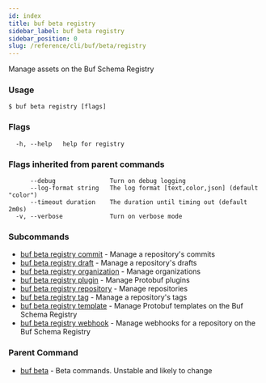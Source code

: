 ```yaml
---
id: index
title: buf beta registry
sidebar_label: buf beta registry
sidebar_position: 0
slug: /reference/cli/buf/beta/registry
---
```

Manage assets on the Buf Schema Registry

### Usage
```terminal
$ buf beta registry [flags]
```

### Flags

```
  -h, --help   help for registry
```

### Flags inherited from parent commands

```
      --debug               Turn on debug logging
      --log-format string   The log format [text,color,json] (default "color")
      --timeout duration    The duration until timing out (default 2m0s)
  -v, --verbose             Turn on verbose mode
```

### Subcommands

* [buf beta registry commit](registry/commit)	 - Manage a repository's commits
* [buf beta registry draft](registry/draft)	 - Manage a repository's drafts
* [buf beta registry organization](registry/organization)	 - Manage organizations
* [buf beta registry plugin](registry/plugin)	 - Manage Protobuf plugins
* [buf beta registry repository](registry/repository)	 - Manage repositories
* [buf beta registry tag](registry/tag)	 - Manage a repository's tags
* [buf beta registry template](registry/template)	 - Manage Protobuf templates on the Buf Schema Registry
* [buf beta registry webhook](registry/webhook)	 - Manage webhooks for a repository on the Buf Schema Registry

### Parent Command

* [buf beta](../beta)	 - Beta commands. Unstable and likely to change
